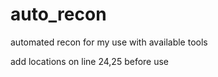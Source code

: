# auto_recon
automated recon for my use with available tools



add locations on line 24,25 before use
